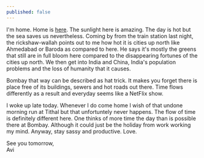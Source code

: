 ```yaml
---
published: false
---
```

I'm home. Home is [here](https://goo.gl/maps/uMBUZP5htXp "Google Maps link to Valsad"). The sunlight here is amazing. The day is hot but the sea saves us nevertheless. Coming by from the train station last night, the rickshaw-wallah points out to me how hot it is cities up north like Ahmedabad or Baroda as compared to here. He says it's mostly the greens that still are in full bloom here compared to the disappearing fortunes of the cities up north. We then get into India and China, India's population problems and the loss of humanity that it causes.

Bombay that way can be described as hat trick. It makes you forget there is place free of its buildings, sewers and hot roads out there. Time flows differently as a result and everyday seems like a NetFlix show. 

I woke up late today. Whenever I do come home I wish of that undone morning run at Tithal but that unfortuntely never happens. The flow of time is definitely different here. One thinks of more time the day than is possible there at Bombay. Although it could just be the holiday from work working my mind. Anyway, stay sassy and productive. Love.

See you tomorrow,  
Avi